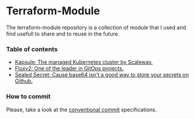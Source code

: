 # Terraform-Module
The terraform-module repository is a collection of module that I used and find usefull to share and to reuse in the future.

### Table of contents
* [Kapsule: The managed Kubernetes cluster by Scaleway.](./kapsule)
* [Fluxv2: One of the leader in GitOps projects.](./fluxv2)
* [Sealed Secret: Cause base64 isn't a good way to store your secrets on Github.](./sealed-secret)

### How to commit
Please, take a look at the [conventional commit](https://www.conventionalcommits.org/en/v1.0.0-beta.2/) specifications.
